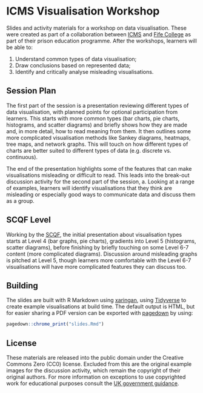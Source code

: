 # ICMS Visualisation Workshop

Slides and activity materials for a workshop on data visualisation. These were created as part of a collaboration between [ICMS](https://www.icms.org.uk/) and [Fife College](https://fife.ac.uk/) as part of their prison education programme. After the workshops, learners will be able to: 

1. Understand common types of data visualisation;
2. Draw conclusions based on represented data;
3. Identify and critically analyse misleading visualisations. 


## Session Plan

The first part of the session is a presentation reviewing different types of data visualisation, with planned points for optional participation from learners. This starts with more common types (bar charts, pie charts, histograms, and scatter diagrams) and briefly shows how they are made and, in more detail, how to read meaning from them. It then outlines some more complicated visualisation methods like Sankey diagrams, heatmaps, tree maps, and network graphs. This will touch on how different types of charts are better suited to different types of data (e.g. discrete vs. continuous).

The end of the presentation highlights some of the features that can make visualisations misleading or difficult to read. This leads into the break-out discussion activity for the second part of the session, a. Looking at a range of examples, learners will identify visualisations that they think are misleading or especially good ways to communicate data and discuss them as a group.

## SCQF Level

Working by the [SCQF](https://scqf.org.uk/), the initial presentation about visualisation types starts at Level 4 (bar graphs, pie charts), gradients into Level 5 (histograms, scatter diagrams), before finishing by briefly touching on some Level 6-7 content (more complicated diagrams). Discussion around misleading graphs is pitched at Level 5, though learners more comfortable with the Level 6-7 visualisations will have more complicated features they can discuss too.

## Building

The slides are built with R Markdown using [xaringan](https://github.com/yihui/xaringan), using [Tidyverse](tidyverse.org) to create example visualisations at build time. The default output is HTML, but for easier sharing a PDF version can be exported with [pagedown](https://github.com/rstudio/pagedown) by using:

```r
pagedown::chrome_print("slides.Rmd")
```

## License

These materials are released into the public domain under the Creative Commons Zero (CC0) license. Excluded from this are the original example images for the discussion activity, which remain the copyright of their original authors. For more information on exceptions to use copyrighted work for educational purposes consult the [UK government guidance](https://www.gov.uk/guidance/exceptions-to-copyright#teaching).
